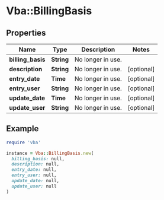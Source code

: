 # Vba::BillingBasis

## Properties

| Name | Type | Description | Notes |
| ---- | ---- | ----------- | ----- |
| **billing_basis** | **String** | No longer in use. |  |
| **description** | **String** | No longer in use. | [optional] |
| **entry_date** | **Time** | No longer in use. | [optional] |
| **entry_user** | **String** | No longer in use. | [optional] |
| **update_date** | **Time** | No longer in use. | [optional] |
| **update_user** | **String** | No longer in use. | [optional] |

## Example

```ruby
require 'vba'

instance = Vba::BillingBasis.new(
  billing_basis: null,
  description: null,
  entry_date: null,
  entry_user: null,
  update_date: null,
  update_user: null
)
```

